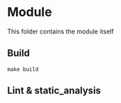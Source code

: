 # Module
This folder contains the module itself

## Build
```shell
make build
```

## Lint & static_analysis